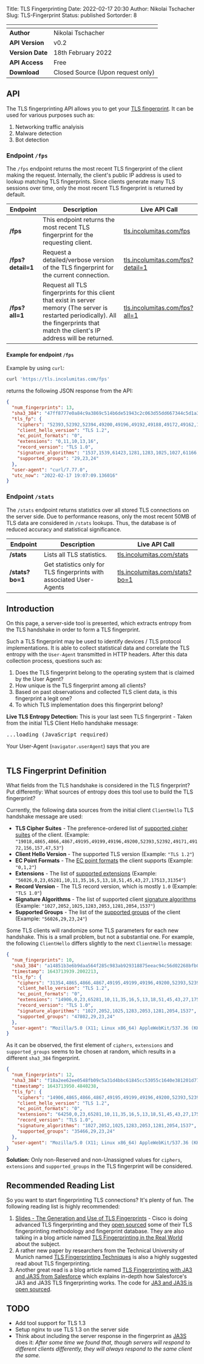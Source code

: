 Title: TLS Fingerprinting
Date: 2022-02-17 20:30
Author: Nikolai Tschacher
Slug: TLS-Fingerprint
Status: published
Sortorder: 8

| <!-- -->         | <!-- -->                                      |
|------------------|-----------------------------------------------|
| **Author**       | Nikolai Tschacher                             |
| **API Version**  | v0.2                                          |
| **Version Date** | 18th February 2022                            |
| **API Access**   | Free                                          |
| **Download**     | Closed Source (Upon request only)             |

## API

The TLS fingerprinting API allows you to get your [TLS fingerprint](https://tls.incolumitas.com/fps). It can be used for various purposes such as:

1. Networking traffic analyisis 
2. Malware detection
3. Bot detection

### Endpoint `/fps`

The `/fps` endpoint returns the most recent TLS fingerprint of the client making the request. Internally, the client's public IP address is used to lookup matching TLS fingerprints. Since clients generate many TLS sessions over time, only the most recent TLS fingerprint is returned by default.

| Endpoint          | Description                                                                                                                                                                                                                                                             | Live API Call                                                                           |
|-------------------|-------------------------------------------------------------------------------------------------------------------------------------------------------------------------------------------------------------------------------------------------------------------------|-----------------------------------------------------------------------------------------|
| **/fps**          | This endpoint returns the most recent TLS fingerprint for the requesting client. | <a href="https://tls.incolumitas.com/fps">tls.incolumitas.com/fps</a>                   |
| **/fps?detail=1** | Request a detailed/verbose version of the TLS fingerprint for the current connection.                                                                                                                                                                                   | <a href="https://tls.incolumitas.com/fps?detail=1">tls.incolumitas.com/fps?detail=1</a> |
| **/fps?all=1**    | Request all TLS fingerprints for this client that exist in server memory (The server is restarted periodically).   All the fingerprints that match the client's IP address will be returned.                                                                            | <a href="https://tls.incolumitas.com/fps?all=1"> tls.incolumitas.com/fps?all=1 </a>     |

#### Example for endpoint `/fps`

Example by using `curl`:

```bash
curl 'https://tls.incolumitas.com/fps'
```

returns the following JSON response from the API:

```json
{
  "num_fingerprints": 13,
  "sha3_384": "47ff8777e0a84c9a3869c514b6de51943c2c063d55dd667344c5d1a3809df5f9bf9c700c7ea11debc29ad8fe9df8eeec",
  "tls_fp": {
    "ciphers": "52393,52392,52394,49200,49196,49192,49188,49172,49162,159,107,57,65413,196,136,157,61,53,192,132,49199,49195,49191,49187,49171,49161,158,103,51,190,69,156,60,47,186,65,49169,49159,5,4,49170,49160,22,10,255",
    "client_hello_version": "TLS 1.2",
    "ec_point_formats": "0",
    "extensions": "0,11,10,13,16",
    "record_version": "TLS 1.0",
    "signature_algorithms": "1537,1539,61423,1281,1283,1025,1027,61166,60909,769,771,513,515",
    "supported_groups": "29,23,24"
  },
  "user-agent": "curl/7.77.0",
  "utc_now": "2022-02-17 19:07:09.136016"
}
```


### Endpoint `/stats`

The `/stats` endpoint returns statistics over all stored TLS connections on the server side. Due to performance reasons, only the most recent 50MB of TLS data are considered in `/stats` lookups. Thus, the database is of reduced accuracy and statistical significance.

| Endpoint          | Description                                                                                                                                                                                                                                                             | Live API Call                                                                           |
|-------------------|-------------------------------------------------------------------------------------------------------------------------------------------------------------------------------------------------------------------------------------------------------------------------|-----------------------------------------------------------------------------------------|
| **/stats**        | Lists all TLS statistics.                                                                                                                                                                                                                                               | <a href="https://tls.incolumitas.com/stats">tls.incolumitas.com/stats</a>               |
| **/stats?bo=1**   | Get statistics only for TLS fingerprints with associated User-Agents                                                                                                                                                                                                    | <a href="https://tls.incolumitas.com/stats?bo=1">tls.incolumitas.com/stats?bo=1</a>     |


## Introduction

On this page, a server-side tool is presented, which extracts entropy from the TLS handshake in order to form a TLS fingerprint.

Such a TLS fingerprint may be used to identify devices / TLS protocol implementations. It is able to collect statistical data and correlate the TLS entropy with the `User-Agent` transmitted in HTTP headers. After this data collection process, questions such as:

1. Does the TLS fingerprint belong to the operating system that is claimed by the User Agent?
2. How unique is the TLS fingerprint among all clients?
3. Based on past observations and collected TLS client data, is this fingerprint a legit one?
4. To which TLS implementation does this fingerprint belong?

**Live TLS Entropy Detection:** This is your last seen TLS fingerprint - Taken from the initial TLS Client Hello handshake message:

<pre style="overflow: auto;" id="tls_fp">
...loading (JavaScript required)
</pre>

<script>
fetch('https://tls.incolumitas.com/fps')
  .then(response => response.json())
  .then(function(data) {
    document.getElementById('tls_fp').innerText = JSON.stringify(data, null, 2);
  })
</script>

Your User-Agent (`navigator.userAgent`) says that you are 

<pre style="overflow: auto;" id="userAgent">
</pre>

<script>
document.getElementById('userAgent').innerText = navigator.userAgent;
</script>


## TLS Fingerprint Definition

What fields from the TLS handshake is considered in the TLS fingerprint? Put differently: What sources of entropy does this tool use to build the TLS fingerprint?

Currently, the following data sources from the initial client `ClientHello` TLS handshake message are used:

+ **TLS Cipher Suites** - The preference-ordered list of [supported cipher suites](https://www.iana.org/assignments/tls-parameters/tls-parameters.xhtml#tls-parameters-4) of the client. (Example: `"19018,4865,4866,4867,49195,49199,49196,49200,52393,52392,49171,49172,156,157,47,53"`)
+ **Client Hello Version** - The supported TLS version (Example: `"TLS 1.2"`)
+ **EC Point Formats** - The [EC point formats](https://www.iana.org/assignments/tls-parameters/tls-parameters.xhtml#tls-parameters-9) the client supports (Example: `"0,1,2"`)
+ **Extensions** - The list of [supported extensions](https://www.iana.org/assignments/tls-extensiontype-values/tls-extensiontype-values.xhtml#tls-extensiontype-values-1) (Example: `"56026,0,23,65281,10,11,35,16,5,13,18,51,45,43,27,17513,31354"`)
+ **Record Version** - The TLS record version, which is mostly `1.0` (Example: `"TLS 1.0"`)
+ **Signature Algorithms** - The list of supported client [signature algorithms](https://www.iana.org/assignments/tls-parameters/tls-parameters.xhtml#tls-parameters-16) (Example: `"1027,2052,1025,1283,2053,1281,2054,1537"`)
+ **Supported Groups** - The list of the [supported groups](https://www.iana.org/assignments/tls-parameters/tls-parameters.xhtml#tls-parameters-8) of the client (Example: `"56026,29,23,24"`)

Some TLS clients will randomize some TLS parameters for each new handshake. This is a small problem, but not a substantial one. For example, the following `ClientHello` differs slightly to the next `ClientHello` message:

```json
{
  "num_fingerprints": 10,
  "sha3_384": "a14851b3e6b9daa564f285c983ab929318875eeac94c56d02268bfb00ca37427e7d7d677140284f7aa4da36e0a8979de",
  "timestamp": 1643713939.2002213,
  "tls_fp": {
    "ciphers": "31354,4865,4866,4867,49195,49199,49196,49200,52393,52392,49171,49172,156,157,47,53",
    "client_hello_version": "TLS 1.2",
    "ec_point_formats": "0",
    "extensions": "14906,0,23,65281,10,11,35,16,5,13,18,51,45,43,27,17513,10794",
    "record_version": "TLS 1.0",
    "signature_algorithms": "1027,2052,1025,1283,2053,1281,2054,1537",
    "supported_groups": "47802,29,23,24"
  },
  "user-agent": "Mozilla/5.0 (X11; Linux x86_64) AppleWebKit/537.36 (KHTML, like Gecko) Chrome/97.0.4692.71 Safari/537.36"
}
```

As it can be observed, the first element of `ciphers`, `extensions` and `supported_groups` seems to be chosen at random, which results in a different `sha3_384` fingerprint.

```json
{
  "num_fingerprints": 12,
  "sha3_384": "f18a2ee62ee0548fb09c5a31d4bbc61845cc53055c1640e381201d779a80a94e0d870fd48c2fc39fb5b15715ea731d95",
  "timestamp": 1643713950.4840238,
  "tls_fp": {
    "ciphers": "14906,4865,4866,4867,49195,49199,49196,49200,52393,52392,49171,49172,156,157,47,53",
    "client_hello_version": "TLS 1.2",
    "ec_point_formats": "0",
    "extensions": "64250,0,23,65281,10,11,35,16,5,13,18,51,45,43,27,17513,60138,21",
    "record_version": "TLS 1.0",
    "signature_algorithms": "1027,2052,1025,1283,2053,1281,2054,1537",
    "supported_groups": "35466,29,23,24"
  },
  "user-agent": "Mozilla/5.0 (X11; Linux x86_64) AppleWebKit/537.36 (KHTML, like Gecko) Chrome/97.0.4692.71 Safari/537.36"
}
```

**Solution:** Only non-Reserved and non-Unassigned values for `ciphers`, `extensions` and `supported_groups` in the TLS fingerprint will be considered.


## Recommended Reading List

So you want to start fingerprinting TLS connections? It's plenty of fun. The following reading list is highly recommended:

1. [Slides - The Generation and Use of TLS Fingerprints](https://resources.sei.cmu.edu/asset_files/Presentation/2019_017_001_539902.pdf) - Cisco is doing advanced TLS fingerprinting and they [open sourced](https://github.com/cisco/joy) some of their TLS fingerprinting methodology and fingerprint database. They are also talking in a blog article named [TLS Fingerprinting in the Real World
](https://blogs.cisco.com/security/tls-fingerprinting-in-the-real-world) about the subject.
2. A rather new paper by researchers from the Technical University of Munich named [TLS Fingerprinting Techniques](https://www.net.in.tum.de/fileadmin/TUM/NET/NET-2020-04-1/NET-2020-04-1_04.pdf) is also a highly suggested read about TLS fingerprinting.
3. Another great read is a blog article named [TLS Fingerprinting with JA3 and JA3S from Salesforce](https://engineering.salesforce.com/tls-fingerprinting-with-ja3-and-ja3s-247362855967) which explains in-depth how Salesforce's JA3 and JA3S TLS fingerprinting works. The code for [JA3 and JA3S is open sourced](https://github.com/salesforce/ja3).


## TODO

- Add tool support for TLS 1.3
- Setup nginx to use TLS 1.3 on the server side
- Think about including the server response in the fingerprint as [JA3S](https://engineering.salesforce.com/tls-fingerprinting-with-ja3-and-ja3s-247362855967) does it: *After some time we found that, though servers will respond to different clients differently, they will always respond to the same client the same.*